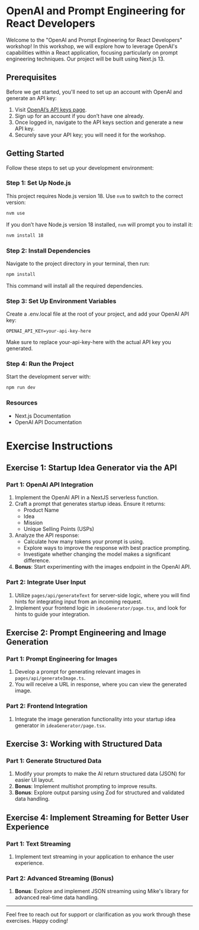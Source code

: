 # OpenAI and Prompt Engineering for React Developers

Welcome to the "OpenAI and Prompt Engineering for React Developers" workshop! In this workshop, we will explore how to leverage OpenAI's capabilities within a React application, focusing particularly on prompt engineering techniques. Our project will be built using Next.js 13.

## Prerequisites

Before we get started, you'll need to set up an account with OpenAI and generate an API key:

1. Visit [OpenAI’s API keys page](https://platform.openai.com/account/api-keys).
2. Sign up for an account if you don’t have one already.
3. Once logged in, navigate to the API keys section and generate a new API key.
4. Securely save your API key; you will need it for the workshop.

## Getting Started

Follow these steps to set up your development environment:

### Step 1: Set Up Node.js

This project requires Node.js version 18. Use `nvm` to switch to the correct version:

```sh
nvm use
```

If you don’t have Node.js version 18 installed, `nvm` will prompt you to install it:

```sh
nvm install 18
```

### Step 2: Install Dependencies

Navigate to the project directory in your terminal, then run:

```sh
npm install
```

This command will install all the required dependencies.

### Step 3: Set Up Environment Variables

Create a .env.local file at the root of your project, and add your OpenAI API key:

```
OPENAI_API_KEY=your-api-key-here
```

Make sure to replace your-api-key-here with the actual API key you generated.

### Step 4: Run the Project

Start the development server with:

```sh
npm run dev
```

### Resources

- Next.js Documentation
- OpenAI API Documentation

# Exercise Instructions

## Exercise 1: Startup Idea Generator via the API

### Part 1: OpenAI API Integration

1. Implement the OpenAI API in a NextJS serverless function.
2. Craft a prompt that generates startup ideas. Ensure it returns:
   - Product Name
   - Idea
   - Mission
   - Unique Selling Points (USPs)
3. Analyze the API response:
   - Calculate how many tokens your prompt is using.
   - Explore ways to improve the response with best practice prompting.
   - Investigate whether changing the model makes a significant difference.
4. **Bonus**: Start experimenting with the images endpoint in the OpenAI API.

### Part 2: Integrate User Input

1. Utilize `pages/api/generateText` for server-side logic, where you will find hints for integrating input from an incoming request.
2. Implement your frontend logic in `ideaGenerator/page.tsx`, and look for hints to guide your integration.

## Exercise 2: Prompt Engineering and Image Generation

### Part 1: Prompt Engineering for Images

1. Develop a prompt for generating relevant images in `pages/api/generateImage.ts`.
2. You will receive a URL in response, where you can view the generated image.

### Part 2: Frontend Integration

1. Integrate the image generation functionality into your startup idea generator in `ideaGenerator/page.tsx`.

## Exercise 3: Working with Structured Data

### Part 1: Generate Structured Data

1. Modify your prompts to make the AI return structured data (JSON) for easier UI layout.
2. **Bonus**: Implement multishot prompting to improve results.
3. **Bonus**: Explore output parsing using Zod for structured and validated data handling.

## Exercise 4: Implement Streaming for Better User Experience

### Part 1: Text Streaming

1. Implement text streaming in your application to enhance the user experience.

### Part 2: Advanced Streaming (Bonus)

1. **Bonus**: Explore and implement JSON streaming using Mike's library for advanced real-time data handling.

---

Feel free to reach out for support or clarification as you work through these exercises. Happy coding!
